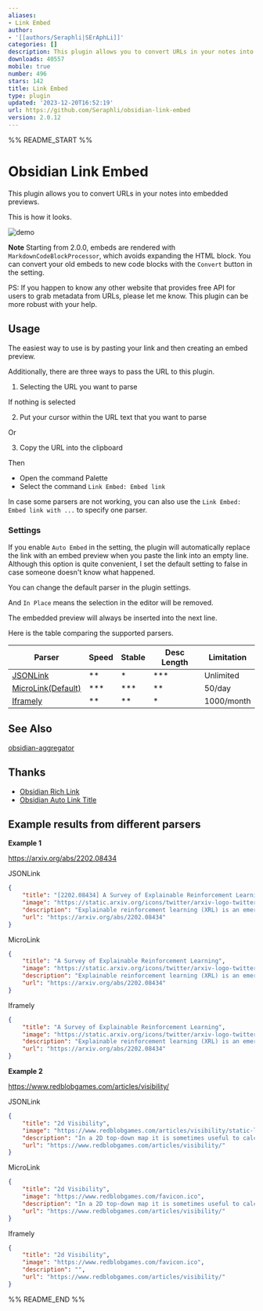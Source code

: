 ```yaml
---
aliases:
- Link Embed
author:
- '[[authors/Seraphli|SErAphLi]]'
categories: []
description: This plugin allows you to convert URLs in your notes into embedded previews.
downloads: 40557
mobile: true
number: 496
stars: 142
title: Link Embed
type: plugin
updated: '2023-12-20T16:52:19'
url: https://github.com/Seraphli/obsidian-link-embed
version: 2.0.12
---
```


%% README_START %%

# Obsidian Link Embed

This plugin allows you to convert URLs in your notes into embedded previews.

This is how it looks.

![demo](https://raw.githubusercontent.com/Seraphli/obsidian-link-embed/main/docs/demo.gif)

**Note** Starting from 2.0.0, embeds are rendered with `MarkdownCodeBlockProcessor`, which avoids expanding the HTML block. You can convert your old embeds to new code blocks with the `Convert` button in the setting.

PS: If you happen to know any other website that provides free API for users to grab metadata from URLs, please let me know. This plugin can be more robust with your help.

## Usage

The easiest way to use is by pasting your link and then creating an embed preview.

Additionally, there are three ways to pass the URL to this plugin.

1. Selecting the URL you want to parse

If nothing is selected

2. Put your cursor within the URL text that you want to parse

Or

3. Copy the URL into the clipboard

Then

- Open the command Palette
- Select the command `Link Embed: Embed link`

In case some parsers are not working, you can also use the `Link Embed: Embed link with ...` to specify one parser.

### Settings

If you enable `Auto Embed` in the setting, the plugin will automatically replace the link with an embed preview when you paste the link into an empty line. Although this option is quite convenient, I set the default setting to false in case someone doesn't know what happened.

You can change the default parser in the plugin settings.

And `In Place` means the selection in the editor will be removed.

The embedded preview will always be inserted into the next line.

Here is the table comparing the supported parsers.

| Parser                                      | Speed  | Stable | Desc Length | Limitation |
| ------------------------------------------- | ------ | ------ | ----------- | ---------- |
| [JSONLink](https://jsonlink.io/)            | \*\*   | \*     | \*\*\*      | Unlimited  |
| [MicroLink(Default)](https://microlink.io/) | \*\*\* | \*\*\* | \*\*        | 50/day     |
| [Iframely](https://iframely.com/)           | \*\*   | \*\*   | \*          | 1000/month |


## See Also

[obsidian-aggregator](https://github.com/Seraphli/obsidian-aggregator)

## Thanks

- [Obsidian Rich Link](https://github.com/dhamaniasad/obsidian-rich-links)
- [Obsidian Auto Link Title](https://github.com/zolrath/obsidian-auto-link-title)

## Example results from different parsers

**Example 1**

https://arxiv.org/abs/2202.08434

JSONLink

```json
{
	"title": "[2202.08434] A Survey of Explainable Reinforcement Learning",
	"image": "https://static.arxiv.org/icons/twitter/arxiv-logo-twitter-square.png",
	"description": "Explainable reinforcement learning (XRL) is an emerging subfield of\nexplainable machine learning that has attracted considerable attention in\nrecent years. The goal of XRL is to elucidate the decision-making process of\nlearning agents in sequential decision-making settings. In this survey, we\npropose a novel taxonomy for organizing the XRL literature that prioritizes the\nRL setting. We overview techniques according to this taxonomy. We point out\ngaps in the literature, which we use to motivate and outline a roadmap for\nfuture work.",
	"url": "https://arxiv.org/abs/2202.08434"
}
```

MicroLink

```json
{
	"title": "A Survey of Explainable Reinforcement Learning",
	"image": "https://static.arxiv.org/icons/twitter/arxiv-logo-twitter-square.png",
	"description": "Explainable reinforcement learning (XRL) is an emerging subfield of\nexplainable machine learning that has attracted considerable attention in\nrecent years. The goal of XRL is to elucidate the decision-making process of\nlearning agents in sequential decision-making settings. In this survey, we\npropos…",
	"url": "https://arxiv.org/abs/2202.08434"
}
```

Iframely

```json
{
	"title": "A Survey of Explainable Reinforcement Learning",
	"image": "https://static.arxiv.org/icons/twitter/arxiv-logo-twitter-square.png",
	"description": "Explainable reinforcement learning (XRL) is an emerging subfield of explainable machine learning that has attracted considerable attention in recent years. The goal of XRL is to elucidate the...",
	"url": "https://arxiv.org/abs/2202.08434"
}
```

**Example 2**

https://www.redblobgames.com/articles/visibility/

JSONLink

```json
{
	"title": "2d Visibility",
	"image": "https://www.redblobgames.com/articles/visibility/static-lightmap.png?2012-05-21-15-55-03",
	"description": "In a 2D top-down map it is sometimes useful to calculate which areas are visible from a given point. For example you might want to hide what’s not visible from the player’s location, or you might want to know what areas would be lit by a torch.",
	"url": "https://www.redblobgames.com/articles/visibility/"
}
```

MicroLink

```json
{
	"title": "2d Visibility",
	"image": "https://www.redblobgames.com/favicon.ico",
	"description": "In a 2D top-down map it is sometimes useful to calculate which areas are visible from a given point. For example you might want to hide what’s not visible from the player’s location, or you might want to know what areas would be lit by a torch.",
	"url": "https://www.redblobgames.com/articles/visibility/"
}
```

Iframely

```json
{
	"title": "2d Visibility",
	"image": "https://www.redblobgames.com/favicon.ico",
	"description": "",
	"url": "https://www.redblobgames.com/articles/visibility/"
}
```


%% README_END %%